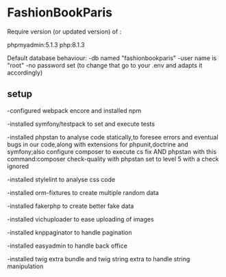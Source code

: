 # FashionBookParis

Require version (or updated version) of :

phpmyadmin:5.1.3
php:8.1.3

Default database behaviour:
-db named "fashionbookparis"
-user name is "root"
-no password set
(to change that go to your .env and adapts it accordingly)

## setup

-configured webpack encore and installed npm

-installed symfony/testpack to set and execute tests

-installed phpstan to analyse code statically,to foresee errors and eventual bugs in our code,along with extensions for phpunit,doctrine and symfony;also configure composer to execute cs fix AND phpstan with this command:composer check-quality with phpstan set to level 5 with a check ignored

-installed stylelint to analyse css code

-installed orm-fixtures to create multiple random data

-installed fakerphp to create better fake data

-installed vichuploader to ease uploading of images

-installed knppaginator to handle pagination

-installed easyadmin to handle back office

-installed twig extra bundle and twig string extra to handle string manipulation
